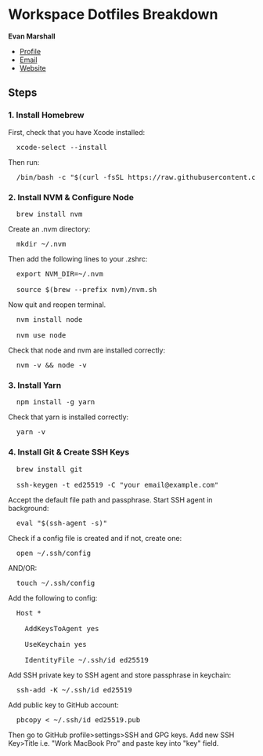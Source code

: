 # Workspace Dotfiles Breakdown

**Evan Marshall**

- [Profile](https://github.com/evanMarshallTheBay 'Evan Marshall')
- [Email](mailto:evan.marshall@thebay.com?subject=Hi% 'Hi!')
- [Website](https://www.thebay.com/ 'Welcome')

## Steps

### 1. Install Homebrew

First, check that you have Xcode installed:

<pre>
  xcode-select --install
</pre>

Then run:

<pre>
  /bin/bash -c "$(curl -fsSL https://raw.githubusercontent.com/Homebrew/install/HEAD/install.sh)"
</pre>

### 2. Install NVM & Configure Node

<pre>
  brew install nvm
</pre>

Create an .nvm directory:

<pre>
  mkdir ~/.nvm
</pre>

Then add the following lines to your .zshrc:

<pre>
  export NVM_DIR=~/.nvm <br>
  source $(brew --prefix nvm)/nvm.sh
</pre>

Now quit and reopen terminal.

<pre>
  nvm install node <br>
  nvm use node
</pre>

Check that node and nvm are installed correctly:

<pre>
  nvm -v && node -v
</pre>

### 3. Install Yarn

<pre>
  npm install -g yarn
</pre>

Check that yarn is installed correctly:

<pre>
  yarn -v
</pre>

### 4. Install Git & Create SSH Keys

<pre>
  brew install git <br>
  ssh-keygen -t ed25519 -C "your_email@example.com"
</pre>

Accept the default file path and passphrase.
Start SSH agent in background:

<pre>
  eval "$(ssh-agent -s)"
</pre>

Check if a config file is created and if not, create one:

<pre>
  open ~/.ssh/config
</pre>

AND/OR:

<pre>
  touch ~/.ssh/config
</pre>

Add the following to config:

<pre>
  Host * <br>
  &nbsp;&nbsp;AddKeysToAgent yes <br>
  &nbsp;&nbsp;UseKeychain yes <br>
  &nbsp;&nbsp;IdentityFile ~/.ssh/id_ed25519
</pre>

Add SSH private key to SSH agent and store passphrase in keychain:

<pre>
  ssh-add -K ~/.ssh/id_ed25519
</pre>

Add public key to GitHub account:

<pre>
  pbcopy < ~/.ssh/id_ed25519.pub
</pre>

Then go to GitHub profile>settings>SSH and GPG keys.
Add new SSH Key>Title i.e. "Work MacBook Pro" and paste key into "key" field.
